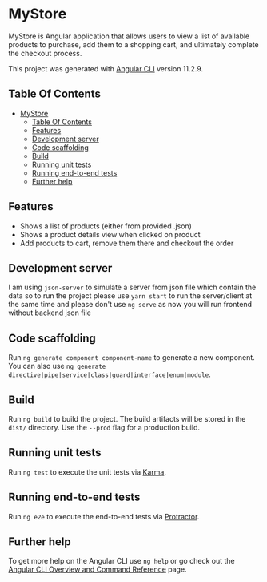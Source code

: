 # MyStore

MyStore is Angular application that allows users to view a list of available products to purchase, add them to a shopping cart, and ultimately complete the checkout process.

This project was generated with [Angular CLI](https://github.com/angular/angular-cli) version 11.2.9.

## Table Of Contents

- [MyStore](#mystore)
  - [Table Of Contents](#table-of-contents)
  - [Features](#features)
  - [Development server](#development-server)
  - [Code scaffolding](#code-scaffolding)
  - [Build](#build)
  - [Running unit tests](#running-unit-tests)
  - [Running end-to-end tests](#running-end-to-end-tests)
  - [Further help](#further-help)

## Features

- Shows a list of products (either from provided .json)
- Shows a product details view when clicked on product
- Add products to cart, remove them there and checkout the order

## Development server

I am using `json-server` to simulate a server from json file which contain the data so to run the project please use `yarn start` to run the server/client at the same time and please don't use `ng serve` as now you will run frontend without backend json file

## Code scaffolding

Run `ng generate component component-name` to generate a new component. You can also use `ng generate directive|pipe|service|class|guard|interface|enum|module`.

## Build

Run `ng build` to build the project. The build artifacts will be stored in the `dist/` directory. Use the `--prod` flag for a production build.

## Running unit tests

Run `ng test` to execute the unit tests via [Karma](https://karma-runner.github.io).

## Running end-to-end tests

Run `ng e2e` to execute the end-to-end tests via [Protractor](http://www.protractortest.org/).

## Further help

To get more help on the Angular CLI use `ng help` or go check out the [Angular CLI Overview and Command Reference](https://angular.io/cli) page.
